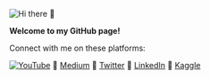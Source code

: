 ![Hi there 👋](https://res.cloudinary.com/importdata/image/upload/v1594310913/YT_Banner_rkjidf.png)


**Welcome to my GitHub page!**

Connect with me on these platforms:

[![YouTube](https://cdn.emojidex.com/emoji/xhdpi/YouTube.png "YouTube")](https://www.youtube.com/c/ImportData1) 🔗 [Medium](https://medium.com/@importdata) 🔗 [Twitter](https://twitter.com/ImportData1) 🔗 [LinkedIn](https://www.linkedin.com/in/jaemin-lee-771705151/) 🔗 [Kaggle](https://www.kaggle.com/importdata)

